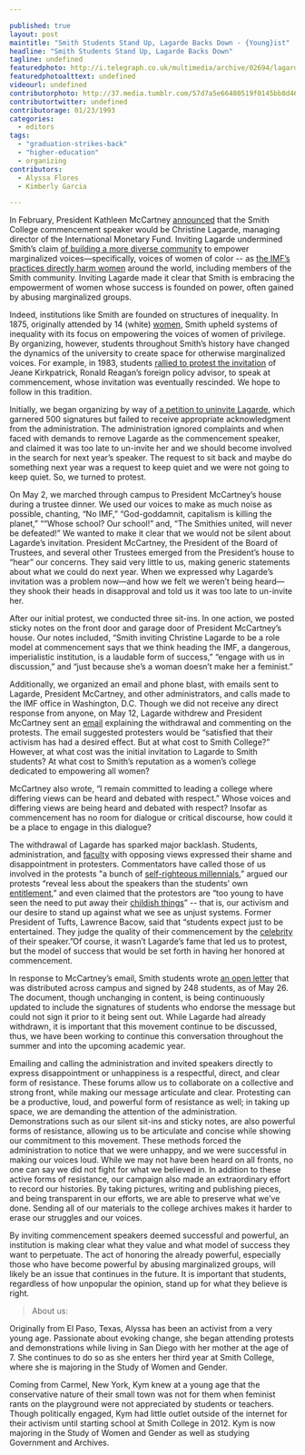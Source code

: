 ```yaml
---

published: true
layout: post
maintitle: "Smith Students Stand Up, Lagarde Backs Down - {Young}ist"
headline: "Smith Students Stand Up, Lagarde Backs Down"
tagline: undefined
featuredphoto: http://i.telegraph.co.uk/multimedia/archive/02694/lagarde_2694139b.jpg
featuredphotoalttext: undefined
videourl: undefined
contributorphoto: http://37.media.tumblr.com/57d7a5e66480519f0145bb8d46a54460/tumblr_n627wbrcdX1rq2ndso1_1280.jpg
contributortwitter: undefined
contributorage: 01/23/1993
categories: 
  - editors
tags: 
  - "graduation-strikes-back"
  - "higher-education"
  - organizing
contributors: 
  - Alyssa Flores
  - Kimberly Garcia

---
```



In February, President Kathleen McCartney [announced](https://twitter.com/presmccartney/status/433979359196479488) that the Smith College commencement speaker would be Christine Lagarde, managing director of the International Monetary Fund. Inviting Lagarde undermined Smith’s claim [of building a more diverse community](http://www.smith.edu/wglc/campaign.php) to empower marginalized voices—specifically, voices of women of color -- as [the IMF’s practices directly harm women](http://www.globalfundforwomen.org/who-we-are/where-we-stand/1906-the-imf-violating-women-since-1945) around the world, including members of the Smith community. Inviting Lagarde made it clear that Smith is embracing the empowerment of women whose success is founded on power, often gained by abusing marginalized groups. 

Indeed, institutions like Smith are founded on structures of inequality. In 1875, originally attended by 14 (white) [women](http://www.liberalartscolleges.com/schools/smith-college/), Smith upheld systems of inequality with its focus on empowering the voices of women of privilege. By organizing, however, students throughout Smith’s history have changed the dynamics of the university to create space for otherwise marginalized voices. For example, in 1983, students [rallied to protest the invitation](http://www.nytimes.com/1983/03/11/opinion/l-smith-college-and-the-ambassador-024627.html) of Jeane Kirkpatrick, Ronald Reagan’s foreign policy advisor, to speak at commencement, whose invitation was eventually rescinded. We hope to follow in this tradition. 

Initially, we began organizing by way of [a petition to uninvite Lagarde](http://www.ipetitions.com/petition/reconsider-the-smith-college-2014-commencement), which garnered 500 signatures but failed to receive appropriate acknowledgment from the administration. The administration ignored complaints and when faced with demands to remove Lagarde as the commencement speaker, and claimed it was too late to un-invite her and we should become involved in the search for next year’s speaker. The request to sit back and maybe do something next year was a request to keep quiet and we were not going to keep quiet. So, we turned to protest.

On May 2, we marched through campus to President McCartney’s house during a trustee dinner. We used our voices to make as much noise as possible, chanting, “No IMF,” “God-goddamnit, capitalism is killing the planet,”  ““Whose school? Our school!” and, “The Smithies united, will never be defeated!” We wanted to make it clear that we would not be silent about Lagarde’s invitation. President McCartney, the President of the Board of Trustees, and several other Trustees emerged from the President’s house to “hear” our concerns. They said very little to us, making generic statements about what we could do next year. When we expressed why Lagarde’s invitation was a problem now—and how we felt we weren’t being heard—they shook their heads in disapproval and told us it was too late to un-invite her.

After our initial protest, we conducted three sit-ins. In one action, we posted sticky notes on the front door and garage door of President McCartney’s house. Our notes included, “Smith inviting Christine Lagarde to be a role model at commencement says that we think heading the IMF, a dangerous, imperialistic institution, is a laudable form of success,” “engage with us in discussion,” and “just because she’s a woman doesn’t make her a feminist.” 

Additionally, we organized an email and phone blast, with emails sent to Lagarde, President McCartney, and other administrators, and calls made to the IMF office in Washington, D.C. Though we did not receive any direct response from anyone, on May 12, Lagarde withdrew and President McCartney sent an [email](http://www.smith.edu/president/speeches-writings/commencement2014) explaining the withdrawal and commenting on the protests. The email suggested protesters would be “satisfied that their activism has had a desired effect. But at what cost to Smith College?” However, at what cost was the initial invitation to Lagarde to Smith students? At what cost to Smith’s reputation as a women’s college dedicated to empowering all women?

McCartney also wrote, “I remain committed to leading a college where differing views can be heard and debated with respect.” Whose voices and differing views are being heard and debated with respect? Insofar as commencement has no room for dialogue or critical discourse, how could it be a place to engage in this dialogue? 

The withdrawal of Lagarde has sparked major backlash. Students, administration, and [faculty](http://www.smith.edu/news/faculty-statement-lagarde/) with opposing views expressed their shame and disappointment in protesters. Commentators have called those of us involved in the protests "a bunch of [self-righteous millennials](http://time.com/97722/smith-college-christine-lagarde/),” argued our protests “reveal less about the speakers than the students' own [entitlement](http://www.syracuse.com/opinion/index.ssf/2014/05/elite_college_students_protest_their_elite_commencement_speakers_commentary.html),” and even claimed that the protestors are “too young to have seen the need to put away their [childish things](http://theweek.com/article/index/261515/the-lazy-moralism-of-liberal-college-politics)” -- that is, our activism and our desire to stand up against what we see as unjust systems. Former President of Tufts, Lawrence Bacow, said that “students expect just to be entertained. They judge the quality of their commencement by the [celebrity](http://www.bloomberg.com/news/2014-05-13/commencement-speaker-tradition-in-question-as-protests-persist.html) of their speaker.”Of course, it wasn’t Lagarde’s fame that led us to protest, but the model of success that would be set forth in having her honored at commencement.

In response to McCartney’s email, Smith students wrote [an open letter](https://docs.google.com/a/youngist.org/document/d/1x6cpavh570kZ-Iqb9816_wHgehrj4DmKPNcwByd1WP4/edit) that was distributed across campus and signed by 248 students, as of May 26. The document, though unchanging in content, is being continuously updated to include the signatures of students who endorse the message but could not sign it prior to it being sent out. While Lagarde had already withdrawn, it is important that this movement continue to be discussed, thus, we have been working to continue this conversation throughout the summer and into the upcoming academic year.

Emailing and calling the administration and invited speakers directly to express disappointment or unhappiness is a respectful, direct, and clear form of resistance. These forums allow us to collaborate on a collective and strong front, while making our message articulate and clear. Protesting can be a productive, loud, and powerful form of resistance as well; in taking up space, we are demanding the attention of the administration. Demonstrations such as our silent sit-ins and sticky notes, are also powerful forms of resistance, allowing us to be articulate and concise while showing our commitment to this movement. These methods forced the administration to notice that we were unhappy, and we were successful in making our voices loud. While we may not have been heard on all fronts, no one can say we did not fight for what we believed in. In addition to these active forms of resistance, our campaign also made an extraordinary effort to record our histories. By taking pictures, writing and publishing pieces, and being transparent in our efforts, we are able to preserve what we’ve done. Sending all of our materials to the college archives makes it harder to erase our struggles and our voices. 

By inviting commencement speakers deemed successful and powerful, an institution is making clear what they value and what model of success they want to perpetuate. The act of honoring the already powerful, especially those who have become powerful by abusing marginalized groups, will likely be an issue that continues in the future. It is important that students, regardless of how unpopular the opinion, stand up for what they believe is right. 


> About us:

Originally from El Paso, Texas, Alyssa has been an activist from a very young age. Passionate about evoking change, she began attending protests and demonstrations while living in San Diego with her mother at the age of 7. She continues to do so as she enters her third year at Smith College, where she is majoring in the Study of Women and Gender.

Coming from Carmel, New York, Kym knew at a young age that the conservative nature of their small town was not for them when feminist rants on the playground were not appreciated by students or teachers. Though politically engaged, Kym had little outlet outside of the internet for their activism until starting school at Smith College in 2012. Kym is now majoring in the Study of Women and Gender as well as studying Government and Archives.
